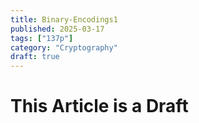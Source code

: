 ```yaml
---
title: Binary-Encodings1
published: 2025-03-17
tags: ["137p"]
category: "Cryptography"
draft: true
---
```


# This Article is a Draft